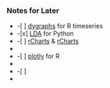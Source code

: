 ### Notes for Later

<ul>
<li>-[ ] <a href="https://rstudio.github.io/dygraphs/index.html" target="_blank">dygraphs</a> for R timeseries</li>
<li>-[x] <a href="http://sebastianraschka.com/Articles/2014_python_lda.html" target="_blank">LDA</a> for Python</li>
<li>-[ ] <a href="http://rstudio-pubs-static.s3.amazonaws.com/80049_3fc50b067f3c475282c54625f1689368.html#highcharts" target="_blank">rCharts</a> & <a href="http://ramnathv.github.io/rCharts/" target="_blank">rCharts</a><li>
<li>-[ ] <a href="https://plot.ly/r/" target="_blank">plotly</a> for R<li>
<li>-[ ] <li>
</ul>
